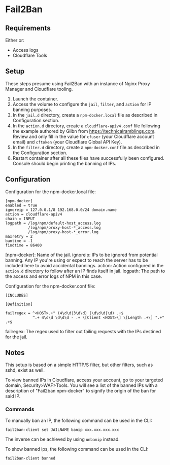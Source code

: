 # Fail2Ban

## Requirements

Either or:

- Access logs
- Cloudflare Tools

## Setup

These steps presume using Fail2Ban with an instance of Nginx Proxy Manager and Cloudflare tooling.

1. Launch the container.
2. Access the volume to configure the `jail`, `filter`, and `action` for IP banning purposes.
3. In the `jail.d` directory, create a `npm-docker.local` file as described in Configuration section.
4. In the `action.d` directory, create a `cloudflare-apiv4.conf` file following the example authored by Gilbn from https://technicalramblings.com. Review and only fill in the value for `cfuser` (your Cloudflare account email) and `cftoken` (your Cloudflare Global API Key).
5. In the `filter.d` directory, create a `npm-docker.conf` file as described in the Configuration section.
6. Restart container after all these files have successfully been configured. Console should begin printing the banning of IPs.

## Configuration

Configuration for the npm-docker.local file:
```
[npm-docker]
enabled = true
ignoreip = 127.0.0.1/8 192.168.0.0/24 domain.name
action = cloudflare-apiv4
chain = INPUT
logpath = /log/npm/default-host_access.log
          /log/npm/proxy-host-*_access.log
          /log/npm/proxy-host-*_error.log
maxretry = 2
bantime = -1
findtime = 86400
```

[npm-docker]: Name of the jail.
ignoreip: IPs to be ignored from potential banning. Any IP you're using or expect to reach the server has to be included here to avoid accidental bannings.
action: Action configured in the `action.d` directory to follow after an IP finds itself in jail.
logpath: The path to the access and error logs of NPM in this case.

Configuration for the npm-docker.conf file:
```
[INCLUDES]

[Definition]

failregex = ^<HOST>.+" (4\d\d|3\d\d) (\d\d\d|\d) .+$
            ^.+ 4\d\d \d\d\d - .+ \[Client <HOST>\] \[Length .+\] ".+" .+$
```

failregex: The regex used to filter out failing requests with the IPs destined for the jail.

## Notes

This setup is based on a simple HTTP/S filter, but other filters, such as sshd, exist as well.

To view banned IPs in Cloudflare, access your account, go to your targeted domain, Security>WAF>Tools. You will see a list of the banned IPs with a description of "Fail2ban npm-docker" to signify the origin of the ban for said IP.

### Commands

To manually ban an IP, the following command can be used in the CLI:

```
fail2ban-client set JAILNAME banip xxx.xxx.xxx.xxx
```

The inverse can be achieved by using `unbanip` instead.

To show banned ips, the following command can be used in the CLI:

```
fail2ban-client banned  
```
